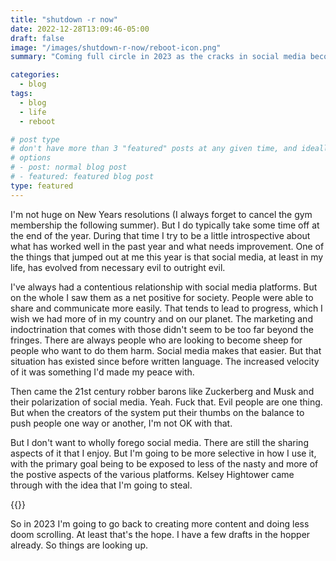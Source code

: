 ```yaml
---
title: "shutdown -r now"
date: 2022-12-28T13:09:46-05:00
draft: false
image: "/images/shutdown-r-now/reboot-icon.png"
summary: "Coming full circle in 2023 as the cracks in social media become gaps."

categories: 
  - blog
tags:
  - blog
  - life
  - reboot

# post type
# don't have more than 3 "featured" posts at any given time, and ideally keep 3 going for symmetry"
# options 
# - post: normal blog post
# - featured: featured blog post 
type: featured
---
```


I'm not huge on New Years resolutions (I always forget to cancel the gym membership the following summer). But I do typically take some time off at the end of the year. During that time I try to be a little introspective about what has worked well in the past year and what needs improvement. One of the things that jumped out at me this year is that social media, at least in my life, has evolved from necessary evil to outright evil. 

I've always had a contentious relationship with social media platforms. But on the whole I saw them as a net positive for society. People were able to share and communicate more easily. That tends to lead to progress, which I wish we had more of in my country and on our planet. The marketing and indoctrination that comes with those didn't seem to be too far beyond the fringes. There are always people who are looking to become sheep for people who want to do them harm. Social media makes that easier. But that situation has existed since before written language. The increased velocity of it was something I'd made my peace with.

Then came the 21st century robber barons like Zuckerberg and Musk and their polarization of social media. Yeah. Fuck that. Evil people are one thing. But when the creators of the system put their thumbs on the balance to push people one way or another, I'm not OK with that. 

But I don't want to wholly forego social media. There are still the sharing aspects of it that I enjoy. But I'm going to be more selective in how I use it, with the primary goal being to be exposed to less of the nasty and more of the postive aspects of the various platforms. Kelsey Hightower came through with the idea that I'm going to steal.

{{<tweet user="kelseyhightower" id="1604615266049986560">}}

So in 2023 I'm going to go back to creating more content and doing less doom scrolling. At least that's the hope. I have a few drafts in the hopper already. So things are looking up.